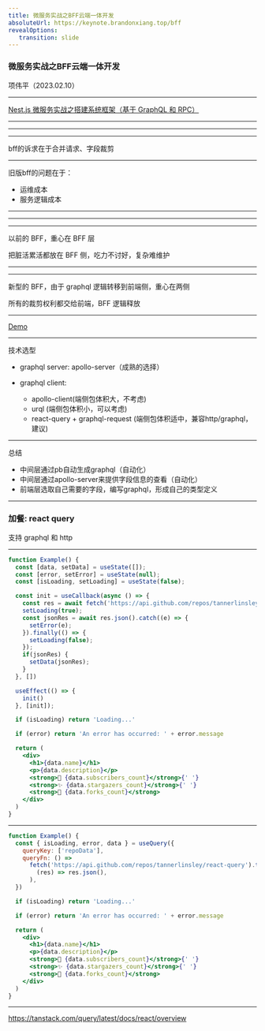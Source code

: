 ```yaml
---
title: 微服务实战之BFF云端一体开发
absoluteUrl: https://keynote.brandonxiang.top/bff
revealOptions: 
   transition: slide
---
```


### 微服务实战之BFF云端一体开发

项伟平（2023.02.10）

---

[Nest.js 微服务实战之搭建系统框架（基于 GraphQL 和 RPC）](https://mp.weixin.qq.com/s/UfaED72Dg-xCwhKsRyNX7Q)

---

<!-- .slide: data-background="white" data-background-image="https://keynote.brandonxiang.top/public/img/origin-architecture.png" data-background-size="contain" -->


---

<!-- .slide: data-background="white" data-background-image="https://keynote.brandonxiang.top/public/img/origin-architecture2.png" data-background-size="contain" -->

---

bff的诉求在于合并请求、字段裁剪

---

旧版bff的问题在于：

- 运维成本
- 服务逻辑成本

---

<!-- .slide: data-background="white" data-background-image="https://keynote.brandonxiang.top/public/img/BFF-architecture.png" data-background-size="contain" -->

---

<!-- .slide: data-background="white" data-background-image="https://keynote.brandonxiang.top/public/img/origin-throught.png" data-background-size="contain" -->

---

以前的 BFF，重心在 BFF 层

把脏活累活都放在 BFF 侧，吃力不讨好，复杂难维护

---


<!-- .slide: data-background="white" data-background-image="https://keynote.brandonxiang.top/public/img/BFF-throught.png" data-background-size="contain" -->

---

新型的 BFF，由于 graphql 逻辑转移到前端侧，重心在两侧

所有的裁剪权利都交给前端，BFF 逻辑释放

---

[Demo](https://github.com/brandonxiang/taolj)

---

技术选型

- graphql server: apollo-server（成熟的选择）

- graphql client:
  - apollo-client(端侧包体积大，不考虑)
  - urql (端侧包体积小，可以考虑)
  - react-query + graphql-request (端侧包体积适中，兼容http/graphql，建议)


---

总结

- 中间层通过pb自动生成graphql（自动化）
- 中间层通过apollo-server来提供字段信息的查看（自动化）
- 前端层选取自己需要的字段，编写graphql，形成自己的类型定义

---

### 加餐: react query

支持 graphql 和 http

---
```jsx
function Example() {
  const [data, setData] = useState([]);
  const [error, setError] = useState(null);
  const [isLoading, setLoading] = useState(false);

  const init = useCallback(async () => {
    const res = await fetch('https://api.github.com/repos/tannerlinsley/react-query');
    setLoading(true);
    const jsonRes = await res.json().catch((e) => {
      setError(e);
    }).finally(() => {
      setLoading(false);
    });
    if(jsonRes) {
      setData(jsonRes);
    }
  }, [])

  useEffect(() => {
    init()
  }, [init]);

  if (isLoading) return 'Loading...'

  if (error) return 'An error has occurred: ' + error.message

  return (
    <div>
      <h1>{data.name}</h1>
      <p>{data.description}</p>
      <strong>👀 {data.subscribers_count}</strong>{' '}
      <strong>✨ {data.stargazers_count}</strong>{' '}
      <strong>🍴 {data.forks_count}</strong>
    </div>
  )
}

```


---

```jsx
function Example() {
  const { isLoading, error, data } = useQuery({
    queryKey: ['repoData'],
    queryFn: () =>
      fetch('https://api.github.com/repos/tannerlinsley/react-query').then(
        (res) => res.json(),
      ),
  })

  if (isLoading) return 'Loading...'

  if (error) return 'An error has occurred: ' + error.message

  return (
    <div>
      <h1>{data.name}</h1>
      <p>{data.description}</p>
      <strong>👀 {data.subscribers_count}</strong>{' '}
      <strong>✨ {data.stargazers_count}</strong>{' '}
      <strong>🍴 {data.forks_count}</strong>
    </div>
  )
}
```

---

https://tanstack.com/query/latest/docs/react/overview